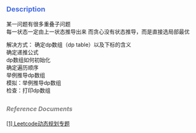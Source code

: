 
## **<font size=4 color=#4169E1>Description </font>**   

某一问题有很多重叠子问题    
每一状态一定由上一状态推导出来
而贪心没有状态推导，而是直接选局部最优

解决方式：
确定dp数组（dp table）以及下标的含义    
确定递推公式    
dp数组如何初始化    
确定遍历顺序    
举例推导dp数组  
模拟：举例推导dp数组    
检查：打印dp数组
 
 

## **<font color=gray size=3>*Reference Documents*</font>**
[[1] Leetcode动态规划专题](https://blog.csdn.net/weixin_45627369/article/details/124074552)